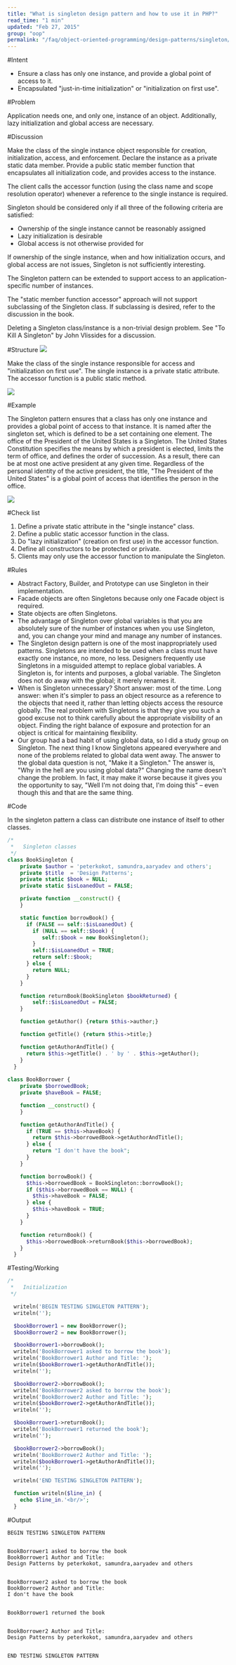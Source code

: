 ```yaml
---
title: "What is singleton design pattern and how to use it in PHP?"
read_time: "1 min"
updated: "Feb 27, 2015"
group: "oop"
permalink: "/faq/object-oriented-programming/design-patterns/singleton/"
---
```



#Intent

* Ensure a class has only one instance, and provide a global point of access to it.
* Encapsulated "just-in-time initialization" or "initialization on first use".

#Problem

Application needs one, and only one, instance of an object. Additionally, lazy initialization and global access are necessary.

#Discussion

Make the class of the single instance object responsible for creation, initialization, access, and enforcement. Declare the instance as a private static data member. Provide a public static member function that encapsulates all initialization code, and provides access to the instance.

The client calls the accessor function (using the class name and scope resolution operator) whenever a reference to the single instance is required.

Singleton should be considered only if all three of the following criteria are satisfied:
* Ownership of the single instance cannot be reasonably assigned
* Lazy initialization is desirable
* Global access is not otherwise provided for

If ownership of the single instance, when and how initialization occurs, and global access are not issues, Singleton is not sufficiently interesting.

The Singleton pattern can be extended to support access to an application-specific number of instances.

The "static member function accessor" approach will not support subclassing of the Singleton class. If subclassing is desired, refer to the discussion in the book.

Deleting a Singleton class/instance is a non-trivial design problem. See "To Kill A Singleton" by John Vlissides for a discussion.

#Structure
<img src="https://lh4.googleusercontent.com/-EpIPS4bze7c/VO9yNWL-JeI/AAAAAAAACDk/h8DyOnHK7Cs/w694-h294-no/singleton1-2x.png">

Make the class of the single instance responsible for access and "initialization on first use". The single instance is a private static attribute. The accessor function is a public static method.

<img src="https://lh4.googleusercontent.com/-_h_XVuCrPQA/VO9yNXDinDI/AAAAAAAACDo/sBid-fhjtyA/w404-h200-no/Singleton-2x.png">

#Example

The Singleton pattern ensures that a class has only one instance and provides a global point of access to that instance. It is named after the singleton set, which is defined to be a set containing one element. The office of the President of the United States is a Singleton. The United States Constitution specifies the means by which a president is elected, limits the term of office, and defines the order of succession. As a result, there can be at most one active president at any given time. Regardless of the personal identity of the active president, the title, "The President of the United States" is a global point of access that identifies the person in the office.

<img src="https://lh6.googleusercontent.com/-pi5uV3Zoihw/VO9yNqNoNyI/AAAAAAAACDg/DK5qF3OcbRI/w664-h340-no/Singleton_example1-2x.png">

#Check list

1. Define a private static attribute in the "single instance" class.
2. Define a public static accessor function in the class.
3. Do "lazy initialization" (creation on first use) in the accessor function.
4. Define all constructors to be protected or private.
5. Clients may only use the accessor function to manipulate the Singleton.

#Rules

* Abstract Factory, Builder, and Prototype can use Singleton in their implementation.
* Facade objects are often Singletons because only one Facade object is required.
* State objects are often Singletons.
* The advantage of Singleton over global variables is that you are absolutely sure of the number of instances when you use Singleton, and, you can change your mind and manage any number of instances.
* The Singleton design pattern is one of the most inappropriately used patterns. Singletons are intended to be used when a class must have exactly one instance, no more, no less. Designers frequently use Singletons in a misguided attempt to replace global variables. A Singleton is, for intents and purposes, a global variable. The Singleton does not do away with the global; it merely renames it.
* When is Singleton unnecessary? Short answer: most of the time. Long answer: when it's simpler to pass an object resource as a reference to the objects that need it, rather than letting objects access the resource globally. The real problem with Singletons is that they give you such a good excuse not to think carefully about the appropriate visibility of an object. Finding the right balance of exposure and protection for an object is critical for maintaining flexibility.
* Our group had a bad habit of using global data, so I did a study group on Singleton. The next thing I know Singletons appeared everywhere and none of the problems related to global data went away. The answer to the global data question is not, "Make it a Singleton." The answer is, "Why in the hell are you using global data?" Changing the name doesn't change the problem. In fact, it may make it worse because it gives you the opportunity to say, "Well I'm not doing that, I'm doing this" – even though this and that are the same thing.




#Code

In the singleton pattern a class can distribute one instance of itself to other classes.
```php
/*
 *   Singleton classes
 */
class BookSingleton {
    private $author = 'peterkokot, samundra,aaryadev and others';
    private $title  = 'Design Patterns';
    private static $book = NULL;
    private static $isLoanedOut = FALSE;

    private function __construct() {
    }

    static function borrowBook() {
      if (FALSE == self::$isLoanedOut) {
        if (NULL == self::$book) {
           self::$book = new BookSingleton();
        }
        self::$isLoanedOut = TRUE;
        return self::$book;
      } else {
        return NULL;
      }
    }

    function returnBook(BookSingleton $bookReturned) {
        self::$isLoanedOut = FALSE;
    }

    function getAuthor() {return $this->author;}

    function getTitle() {return $this->title;}

    function getAuthorAndTitle() {
      return $this->getTitle() . ' by ' . $this->getAuthor();
    }
  }
 
class BookBorrower {
    private $borrowedBook;
    private $haveBook = FALSE;

    function __construct() {
    }

    function getAuthorAndTitle() {
      if (TRUE == $this->haveBook) {
        return $this->borrowedBook->getAuthorAndTitle();
      } else {
        return "I don't have the book";
      }
    }

    function borrowBook() {
      $this->borrowedBook = BookSingleton::borrowBook();
      if ($this->borrowedBook == NULL) {
        $this->haveBook = FALSE;
      } else {
        $this->haveBook = TRUE;
      }
    }

    function returnBook() {
      $this->borrowedBook->returnBook($this->borrowedBook);
    }
  }
```
#Testing/Working
```php
/*
 *   Initialization
 */

  writeln('BEGIN TESTING SINGLETON PATTERN');
  writeln('');

  $bookBorrower1 = new BookBorrower();
  $bookBorrower2 = new BookBorrower();

  $bookBorrower1->borrowBook();
  writeln('BookBorrower1 asked to borrow the book');
  writeln('BookBorrower1 Author and Title: ');
  writeln($bookBorrower1->getAuthorAndTitle());
  writeln('');

  $bookBorrower2->borrowBook();
  writeln('BookBorrower2 asked to borrow the book');
  writeln('BookBorrower2 Author and Title: ');
  writeln($bookBorrower2->getAuthorAndTitle());
  writeln('');

  $bookBorrower1->returnBook();
  writeln('BookBorrower1 returned the book');
  writeln('');

  $bookBorrower2->borrowBook();
  writeln('BookBorrower2 Author and Title: ');
  writeln($bookBorrower1->getAuthorAndTitle());
  writeln('');

  writeln('END TESTING SINGLETON PATTERN');

  function writeln($line_in) {
    echo $line_in.'<br/>';
  }
  ```
  #Output
  ```
  BEGIN TESTING SINGLETON PATTERN


BookBorrower1 asked to borrow the book
BookBorrower1 Author and Title: 
Design Patterns by peterkokot, samundra,aaryadev and others


BookBorrower2 asked to borrow the book
BookBorrower2 Author and Title: 
I don't have the book


BookBorrower1 returned the book


BookBorrower2 Author and Title: 
Design Patterns by peterkokot, samundra,aaryadev and others


END TESTING SINGLETON PATTERN
```
  
  
